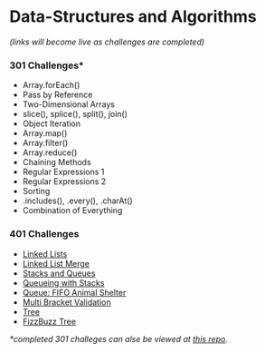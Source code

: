 # Data-Structures and Algorithms
*(links will become live as challenges are completed)*

### 301 Challenges*
* Array.forEach()
* Pass by Reference
* Two-Dimensional Arrays
* slice(), splice(), split(), join()
* Object Iteration
* Array.map()
* Array.filter()
* Array.reduce()
* Chaining Methods
* Regular Expressions 1
* Regular Expressions 2
* Sorting
* .includes(), .every(), .charAt()
* Combination of Everything

### 401 Challenges
* [Linked Lists](https://github.com/401-advanced-javascript-aimurphy/data-structures-and-algorithms/tree/master/code-challenges/401/Data-Structures/linkedList)
* [Linked List Merge](https://github.com/401-advanced-javascript-aimurphy/data-structures-and-algorithms/tree/master/code-challenges/401/Data-Structures/llMerge)
* [Stacks and Queues](https://github.com/401-advanced-javascript-aimurphy/data-structures-and-algorithms/tree/master/code-challenges/401/Data-Structures/stacksAndQueues)
* [Queueing with Stacks](https://github.com/401-advanced-javascript-aimurphy/data-structures-and-algorithms/tree/master/code-challenges/401/Data-Structures/stacksAndQueues/queueWithStacks)
* [Queue: FIFO Animal Shelter](https://github.com/401-advanced-javascript-aimurphy/data-structures-and-algorithms/tree/master/code-challenges/401/Data-Structures/fifoAnimalShelter)
* [Multi Bracket Validation](https://github.com/401-advanced-javascript-aimurphy/data-structures-and-algorithms/tree/master/code-challenges/401/Data-Structures/multiBracketValidation)
* [Tree]()
* [FizzBuzz Tree](https://github.com/401-advanced-javascript-aimurphy/data-structures-and-algorithms/tree/master/code-challenges/401/Data-Structures/fizzBuzzTree)

_*completed 301 challeges can alse be viewed at [this repo](https://github.com/aimurphyii/data-structures-and-algorithms)._ 
